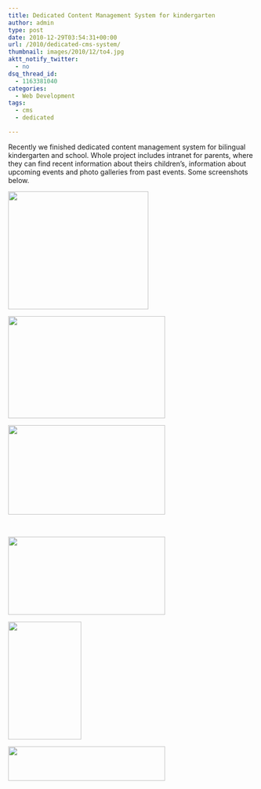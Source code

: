 ```yaml
---
title: Dedicated Content Management System for kindergarten
author: admin
type: post
date: 2010-12-29T03:54:31+00:00
url: /2010/dedicated-cms-system/
thumbnail: images/2010/12/to4.jpg
aktt_notify_twitter:
  - no
dsq_thread_id:
  - 1163381040
categories:
  - Web Development
tags:
  - cms
  - dedicated

---
```

Recently we finished dedicated content management system for bilingual kindergarten and school. Whole project includes intranet for parents, where they can find recent information about theirs children&#8217;s, information about upcoming events and photo galleries from past events. Some screenshots below.  


<div id='gallery-4' class='gallery galleryid-132 gallery-columns-3 gallery-size-thumbnail'>
  <dl class='gallery-item'>
    <dt class='gallery-icon landscape'>
      <a href='https://www.spidersoft.com.au/wp-content/uploads/2010/12/teczowy.jpg' title="" data-rl_title="" class="rl-gallery-link" data-rl_caption="" data-rel="lightbox-gallery-4"><img width="286" height="240" src="https://www.spidersoft.com.au/wp-content/uploads/2010/12/teczowy-286x240.jpg" class="attachment-thumbnail size-thumbnail" alt="" loading="lazy" srcset="https://www.spidersoft.com.au/wp-content/uploads/2010/12/teczowy-286x240.jpg 286w,images/2010/12/teczowy-501x420.jpg 501w,images/2010/12/teczowy.jpg 600w" sizes="(max-width: 286px) 100vw, 286px" /></a>
    </dt>
  </dl>
  
  <dl class='gallery-item'>
    <dt class='gallery-icon landscape'>
      <a href='https://www.spidersoft.com.au/wp-content/uploads/2010/12/to2.jpg' title="" data-rl_title="" class="rl-gallery-link" data-rl_caption="" data-rel="lightbox-gallery-4"><img width="320" height="208" src="https://www.spidersoft.com.au/wp-content/uploads/2010/12/to2-320x208.jpg" class="attachment-thumbnail size-thumbnail" alt="" loading="lazy" srcset="https://www.spidersoft.com.au/wp-content/uploads/2010/12/to2-320x208.jpg 320w,images/2010/12/to2-560x364.jpg 560w,images/2010/12/to2.jpg 1010w" sizes="(max-width: 320px) 100vw, 320px" /></a>
    </dt>
  </dl>
  
  <dl class='gallery-item'>
    <dt class='gallery-icon landscape'>
      <a href='https://www.spidersoft.com.au/wp-content/uploads/2010/12/to4.jpg' title="" data-rl_title="" class="rl-gallery-link" data-rl_caption="" data-rel="lightbox-gallery-4"><img width="320" height="182" src="https://www.spidersoft.com.au/wp-content/uploads/2010/12/to4-320x182.jpg" class="attachment-thumbnail size-thumbnail" alt="" loading="lazy" srcset="https://www.spidersoft.com.au/wp-content/uploads/2010/12/to4-320x182.jpg 320w,images/2010/12/to4-560x319.jpg 560w,images/2010/12/to4.jpg 800w" sizes="(max-width: 320px) 100vw, 320px" /></a>
    </dt>
  </dl>
  
  <br style="clear: both" />
  
  <dl class='gallery-item'>
    <dt class='gallery-icon landscape'>
      <a href='https://www.spidersoft.com.au/wp-content/uploads/2010/12/to3.jpg' title="" data-rl_title="" class="rl-gallery-link" data-rl_caption="" data-rel="lightbox-gallery-4"><img width="320" height="159" src="https://www.spidersoft.com.au/wp-content/uploads/2010/12/to3-320x159.jpg" class="attachment-thumbnail size-thumbnail" alt="" loading="lazy" srcset="https://www.spidersoft.com.au/wp-content/uploads/2010/12/to3-320x159.jpg 320w,images/2010/12/to3-560x278.jpg 560w,images/2010/12/to3.jpg 657w" sizes="(max-width: 320px) 100vw, 320px" /></a>
    </dt>
  </dl>
  
  <dl class='gallery-item'>
    <dt class='gallery-icon portrait'>
      <a href='https://www.spidersoft.com.au/wp-content/uploads/2010/12/to5.png' title="" data-rl_title="" class="rl-gallery-link" data-rl_caption="" data-rel="lightbox-gallery-4"><img width="149" height="240" src="https://www.spidersoft.com.au/wp-content/uploads/2010/12/to5-149x240.png" class="attachment-thumbnail size-thumbnail" alt="" loading="lazy" srcset="https://www.spidersoft.com.au/wp-content/uploads/2010/12/to5-149x240.png 149w,images/2010/12/to5.png 193w" sizes="(max-width: 149px) 100vw, 149px" /></a>
    </dt>
  </dl>
  
  <dl class='gallery-item'>
    <dt class='gallery-icon landscape'>
      <a href='https://www.spidersoft.com.au/wp-content/uploads/2010/12/to1.png' title="" data-rl_title="" class="rl-gallery-link" data-rl_caption="" data-rel="lightbox-gallery-4"><img width="320" height="70" src="https://www.spidersoft.com.au/wp-content/uploads/2010/12/to1-320x70.png" class="attachment-thumbnail size-thumbnail" alt="" loading="lazy" srcset="https://www.spidersoft.com.au/wp-content/uploads/2010/12/to1-320x70.png 320w,images/2010/12/to1-560x123.png 560w,images/2010/12/to1.png 751w" sizes="(max-width: 320px) 100vw, 320px" /></a>
    </dt>
  </dl>
  
  <br style="clear: both" />
</div>